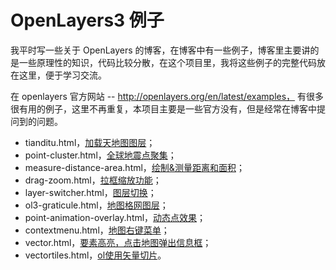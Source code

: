 # OpenLayers3 例子

我平时写一些关于 OpenLayers 的博客，在博客中有一些例子，博客里主要讲的是一些原理性的知识，代码比较分散，在这个项目里，我将这些例子的完整代码放在这里，便于学习交流。

在 openlayers 官方网站 -- http://openlayers.org/en/latest/examples， 有很多很有用的例子，这里不再重复，本项目主要是一些官方没有，但是经常在博客中提问到的问题。

- tianditu.html，[加载天地图图层](http://cheerfun.xyz/openlayers/tianditu.html)；
- point-cluster.html，[全球地震点聚集](http://cheerfun.xyz/openlayers/point-cluster.html)；
- measure-distance-area.html，[绘制&测量距离和面积](http://cheerfun.xyz/openlayers/measure-distance-area.html)；
- drag-zoom.html，[拉框缩放功能](http://cheerfun.xyz/openlayers/drag-zoom.html)；
- layer-switcher.html，[图层切换](http://cheerfun.xyz/openlayers/layer-switcher.html)；
- ol3-graticule.html，[地图格网图层](http://cheerfun.xyz/openlayers/ol3-graticule.html)；
- point-animation-overlay.html，[动态点效果](http://cheerfun.xyz/openlayers/point-animation-overlay.html)；
- contextmenu.html，[地图右键菜单](http://cheerfun.xyz/openlayers/contextmenu.html)；
- vector.html，[要素高亮，点击地图弹出信息框](http://cheerfun.xyz/openlayers/vector.html)；
- vectortiles.html，[ol使用矢量切片](http://cheerfun.xyz/openlayers/vectortiles.html)。